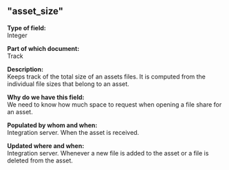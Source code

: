 ## "asset_size"

**Type of field:**  
Integer  

**Part of which document:**  
Track

**Description:**  
Keeps track of the total size of an assets files. It is computed from the individual file sizes that belong to an asset.   

**Why do we have this field:**  
We need to know how much space to request when opening a file share for an asset.  

**Populated by whom and when:**  
Integration server. When the asset is received.

**Updated where and when:**  
Integration server. Whenever a new file is added to the asset or a file is deleted from the asset. 
